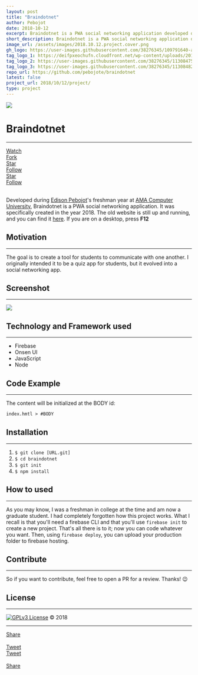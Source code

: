 ```yaml
---
layout: post
title: "Braindotnet"
author: Pebojot
date: 2018-10-12
excerpt: Braindotnet is a PWA social networking application developed during Edison Pebojot's freshman year at AMA Computer University. Specifically, it was developed in the year 2018. The goal is to create a tool for students to communicate with one another. 
short_description: Braindotnet is a PWA social networking application developed during Edison Pebojot's freshman year at AMA Computer University.
image_url: /assets/images/2018.10.12.project.cover.png
gh_logo: https://user-images.githubusercontent.com/38276345/109791640-a0fa0d00-7c4d-11eb-9b7f-ad4b61a56d5c.png
tag_logo_1: https://deifpxeochufn.cloudfront.net/wp-content/uploads/2017/11/Onsen-UI.jpg
tag_logo_2: https://user-images.githubusercontent.com/38276345/113084751-336fdb00-9211-11eb-8a07-7c0ad36f3b9b.png
tag_logo_3: https://user-images.githubusercontent.com/38276345/113084824-5b5f3e80-9211-11eb-9bb3-1362c6952bb0.png
repo_url: https://github.com/pebojote/braindotnet
latest: false
project_url: 2018/10/12/project/
type: project
---
```


<img src="https://user-images.githubusercontent.com/38276345/113077885-9d35b800-9204-11eb-8c60-9c8ddae1cb19.gif" class="rounded img-fluid">

# Braindotnet
---

<div class="desktop__size">
  <div class="d-flex justify-content-start">
    <div class="p-1">
      <a class="github-button" href="https://github.com/pebojote/braindotnet/subscription" data-size="large"
        data-show-count="true" aria-label="Watch pebojote/Vacuum on GitHub">
        Watch
      </a>
    </div>
    <div class="p-1">
      <a class="github-button" href="https://github.com/pebojote/braindotnet/fork" data-size="large" data-show-count="true"
        aria-label="Fork pebojote/Vacuum on GitHub">
        Fork
      </a>
    </div>
    <div class="p-1">
      <a class="github-button" href="https://github.com/pebojote/braindotnet" data-size="large" data-show-count="true"
        aria-label="Star pebojote/Vacuum on GitHub">
        Star
      </a>
    </div>
    <div class="p-1">
        <a class="github-button" href="https://github.com/pebojote" data-size="large" data-show-count="true" aria-label="Follow @pebojote on GitHub">Follow</a>
    </div>
  </div>
</div>

<div class="mobile__size">
  <div class="d-flex justify-content-start">
    <div class="p-1">
      <a class="github-button" href="https://github.com/pebojote/braindotnet" data-size="large" data-show-count="true"
        aria-label="Star pebojote/Vacuum on GitHub">
        Star
      </a>
    </div>
    <div class="p-1">
        <a class="github-button" href="https://github.com/pebojote" data-size="large" data-show-count="true" aria-label="Follow @pebojote on GitHub">Follow</a>
    </div>
  </div>
</div>

<br>

Developed during [Edison Pebojot](https://www.github.com/pebojote/)'s freshman year at [AMA Computer University](https://en.wikipedia.org/wiki/AMA_Computer_University), Braindotnet is a PWA social networking application. It was specifically created in the year 2018. The old website is still up and running, and you can find it [here](https://braindotnet.web.app/). If you are on a desktop, press **F12**

## Motivation
---
The goal is to create a tool for students to communicate with one another. I originally intended it to be a quiz app for students, but it evolved into a social networking app.

## Screenshot
---
<img src="https://user-images.githubusercontent.com/38276345/113074331-70ca6d80-91fd-11eb-890f-889a3e32f417.png" class="rounded img-fluid"/>


## Technology and Framework used
---
- Firebase
- Onsen UI
- JavaScript
- Node

## Code Example
---
The content will be initialized at the BODY id:
```html
index.hmtl > #BODY
```

## Installation
---
1. `$ git clone [URL.git]`
2. `$ cd braindotnet`
3. `$ git init`
4. `$ npm install`

## How to used
---
As you may know, I was a freshman in college at the time and am now a graduate student. I had completely forgotten how this project works. What I recall is that you'll need a firebase CLI and that you'll use `firebase init` to create a new project. That's all there is to it; now you can code whatever you want. Then, using `firebase deploy`, you can upload your production folder to firebase hosting.

## Contribute
---
So if you want to contribute, feel free to open a PR for a review. Thanks! 😉

## License
---
[![GPLv3 License](https://img.shields.io/badge/License-GPL%20v3-yellow.svg)](https://opensource.org/licenses/) &copy; 2018

---

<div class="desktop__size ">
  <div class="d-flex align-items-center">
    <div class="align-self-center">
      <div class="fb-share-button align-self-center" style="vertical-align: super;top:-2px" data-href="https://www.pebojot.com/2018/10/12/project/" data-layout="button" data-size="large"><a target="_blank" href="https://www.facebook.com/sharer/sharer.php?u=https%3A%2F%2Fdevelopers.facebook.com%2Fdocs%2Fplugins%2F&amp;src=sdkpreparse" class="fb-xfbml-parse-ignore">Share</a></div>
    </div>
    &nbsp;
    <div class="align-self-center">
      <a href="https://twitter.com/share?ref_src=twsrc%5Etfw" class="twitter-share-button" data-size="large"
        data-show-screen-name="false" data-show-count="false" data-via="pebojote">Tweet</a>
      <script async src="https://platform.twitter.com/widgets.js" charset="utf-8"></script>
    </div>
  </div>
</div>

<div class="mobile__size">
    <div class="d-flex align-items-center justify-content-start">
        <div class="align-self-center">
            <a href="https://twitter.com/share?ref_src=twsrc%5Etfw" class="twitter-share-button align-self-center" data-show-screen-name="false" data-show-count="false" data-via="pebojote">Tweet</a><script async src="https://platform.twitter.com/widgets.js" charset="utf-8"></script>
        </div>
        &nbsp;
        <div class="align-self-center">
          <div class="fb-share-button align-self-center" style="vertical-align: super;top:-2px" data-href="https://www.pebojot.com/2018/10/12/project/" data-layout="button" data-size="small"><a target="_blank" href="https://www.facebook.com/sharer/sharer.php?u=https%3A%2F%2Fdevelopers.facebook.com%2Fdocs%2Fplugins%2F&amp;src=sdkpreparse" class="fb-xfbml-parse-ignore">Share</a></div>
        </div>
    </div>
</div>
<br />
<br />
<br />
<br />
<br />